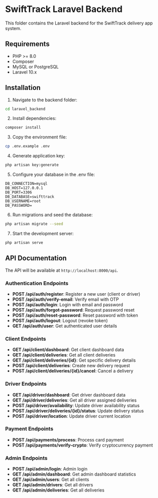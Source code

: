 
# SwiftTrack Laravel Backend

This folder contains the Laravel backend for the SwiftTrack delivery app system.

## Requirements

- PHP >= 8.0
- Composer
- MySQL or PostgreSQL
- Laravel 10.x

## Installation

1. Navigate to the backend folder:
```bash
cd laravel_backend
```

2. Install dependencies:
```bash
composer install
```

3. Copy the environment file:
```bash
cp .env.example .env
```

4. Generate application key:
```bash
php artisan key:generate
```

5. Configure your database in the .env file:
```
DB_CONNECTION=mysql
DB_HOST=127.0.0.1
DB_PORT=3306
DB_DATABASE=swifttrack
DB_USERNAME=root
DB_PASSWORD=
```

6. Run migrations and seed the database:
```bash
php artisan migrate --seed
```

7. Start the development server:
```bash
php artisan serve
```

## API Documentation

The API will be available at `http://localhost:8000/api`.

### Authentication Endpoints

- **POST /api/auth/register**: Register a new user (client or driver)
- **POST /api/auth/verify-email**: Verify email with OTP
- **POST /api/auth/login**: Login with email and password
- **POST /api/auth/forgot-password**: Request password reset
- **POST /api/auth/reset-password**: Reset password with token
- **POST /api/auth/logout**: Logout (revoke token)
- **GET /api/auth/user**: Get authenticated user details

### Client Endpoints

- **GET /api/client/dashboard**: Get client dashboard data
- **GET /api/client/deliveries**: Get all client deliveries
- **GET /api/client/deliveries/{id}**: Get specific delivery details
- **POST /api/client/deliveries**: Create new delivery request
- **POST /api/client/deliveries/{id}/cancel**: Cancel a delivery

### Driver Endpoints

- **GET /api/driver/dashboard**: Get driver dashboard data
- **GET /api/driver/deliveries**: Get all driver assigned deliveries
- **POST /api/driver/availability**: Update driver availability status
- **POST /api/driver/deliveries/{id}/status**: Update delivery status
- **POST /api/driver/location**: Update driver current location

### Payment Endpoints

- **POST /api/payments/process**: Process card payment
- **POST /api/payments/verify-crypto**: Verify cryptocurrency payment

### Admin Endpoints

- **POST /api/admin/login**: Admin login
- **GET /api/admin/dashboard**: Get admin dashboard statistics
- **GET /api/admin/users**: Get all clients
- **GET /api/admin/drivers**: Get all drivers
- **GET /api/admin/deliveries**: Get all deliveries

